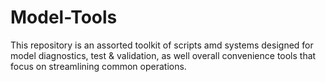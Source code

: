 # Model-Tools
This repository is an assorted toolkit of scripts amd systems designed for model diagnostics, test & validation, as well overall convenience tools that focus on streamlining common operations.



